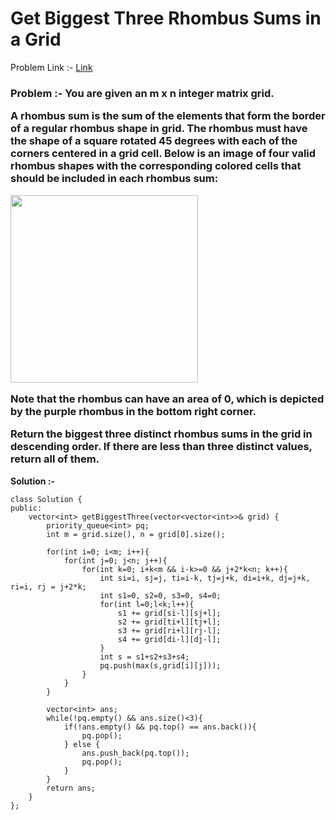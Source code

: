 # Get Biggest Three Rhombus Sums in a Grid

Problem Link :- [Link](https://leetcode.com/problems/get-biggest-three-rhombus-sums-in-a-grid/)

<h3>
Problem :- You are given an m x n integer matrix grid.

A rhombus sum is the sum of the elements that form the border of a regular rhombus shape in grid. The rhombus must have the shape of a square rotated 45 degrees with each of the corners centered in a grid cell. Below is an image of four valid rhombus shapes with the corresponding colored cells that should be included in each rhombus sum:
  
  <img src="https://assets.leetcode.com/uploads/2021/04/23/pc73-q4-desc-2.png" width="300" height="300">
  
Note that the rhombus can have an area of 0, which is depicted by the purple rhombus in the bottom right corner.

Return the biggest three distinct rhombus sums in the grid in descending order. If there are less than three distinct values, return all of them.

</h3>


**Solution :-**
```
class Solution {
public:
	vector<int> getBiggestThree(vector<vector<int>>& grid) {
		priority_queue<int> pq;
		int m = grid.size(), n = grid[0].size();

		for(int i=0; i<m; i++){
			for(int j=0; j<n; j++){
				for(int k=0; i+k<m && i-k>=0 && j+2*k<n; k++){
					int si=i, sj=j, ti=i-k, tj=j+k, di=i+k, dj=j+k, ri=i, rj = j+2*k;
					int s1=0, s2=0, s3=0, s4=0;
					for(int l=0;l<k;l++){
						s1 += grid[si-l][sj+l];                        
						s2 += grid[ti+l][tj+l];
						s3 += grid[ri+l][rj-l];
						s4 += grid[di-l][dj-l];
					}
					int s = s1+s2+s3+s4;
					pq.push(max(s,grid[i][j]));
				}
			}
		}

		vector<int> ans;
		while(!pq.empty() && ans.size()<3){
			if(!ans.empty() && pq.top() == ans.back()){
				pq.pop();                
			} else {
				ans.push_back(pq.top());
				pq.pop();   
			}
		}
		return ans;
	}
};
```
